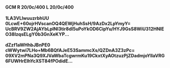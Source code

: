 #### GCM R 20/0c/400 L 20/0c/400
**1LA3VLlwuuzrbhUU**<br/>**0LcwE+60ojrHVscanOQ4QEWjHuhSsH/9AzDx2LpYmyY=**<br/>**UcBRV9ZW2AjAYbLplNI3tir8dI5uPoYkOD6CipYu/HYJ9GsS8WiU312HNlEO38IzqsELgY0b3GnXeKYP...**<br/><br/>
**dZzf1aWHhbJBnPE0**<br/>**cWWytwi7LHo+Mb6BQfAJeE53SammcXs/QZDnA3Z3zPc=**<br/>**09XV2mPNa3Q9XJVaWbaTcgwrmKu19CkxtXyAOtzuzPjZDadmjoYllaVRG6FUWHrElhYcXST84fPOdidE...**